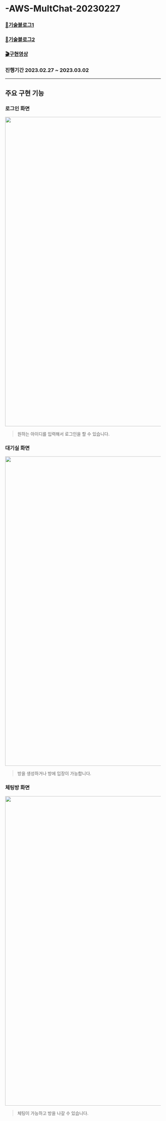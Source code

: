 # -AWS-MultChat-20230227

### [📖기술블로그1](https://donotthinkjustdo.tistory.com/entry/Stage17-%EC%82%B0%EB%8C%80%ED%8A%B9-%EC%9E%90%EB%B0%94-%EB%B0%B1%EC%97%94%EB%93%9C%EB%A9%80%ED%8B%B0-%EC%86%8C%EC%BC%93-%EB%A7%8C%EB%93%A4%EA%B8%B0-%ED%92%80%EC%9D%B41-Dto-%EC%84%9C%EB%B2%8420230213-0302)

### [📖기술블로그2](https://donotthinkjustdo.tistory.com/entry/Stage18-%EC%82%B0%EB%8C%80%ED%8A%B9-%EC%9E%90%EB%B0%94-%EB%B0%B1%EC%97%94%EB%93%9C%EB%A9%80%ED%8B%B0-%EC%86%8C%EC%BC%93-%EB%A7%8C%EB%93%A4%EA%B8%B0-%ED%92%80%EC%9D%B42-%ED%81%B4%EB%9D%BC%EC%9D%B4%EC%96%B8%ED%8A%B820230213-0302)

### [🎬구현영상](https://donotthinkjustdo.tistory.com/entry/Stage18-%EC%82%B0%EB%8C%80%ED%8A%B9-%EC%9E%90%EB%B0%94-%EB%B0%B1%EC%97%94%EB%93%9C%EB%A9%80%ED%8B%B0-%EC%86%8C%EC%BC%93-%EB%A7%8C%EB%93%A4%EA%B8%B0-%ED%92%80%EC%9D%B42-%ED%81%B4%EB%9D%BC%EC%9D%B4%EC%96%B8%ED%8A%B820230213-0302#stage17-1.-dto-%ED%92%80%EC%9D%B4-1)

### 진행기간 2023.02.27 ~ 2023.03.02

___

## 주요 구현 기능

### 로그인 화면
<img src="https://github.com/0476a/-AWS-MultChat-202302/assets/120405087/ef658162-dc5e-4fed-8793-82e5bc293296" style="width: 1000px;"/>

> 원하는 아이디를 입력해서 로그인을 할 수 있습니다.

### 대기실 화면
<img src="https://github.com/0476a/-AWS-MultChat-202302/assets/120405087/0baaae0d-bee7-4bac-8945-c16d4ef03b2f" style="width: 1000px;"/>

> 방을 생성하거나 방에 입장이 가능합니다.

### 체팅방 화면
<img src="https://github.com/0476a/-AWS-MultChat-202302/assets/120405087/2e723347-1eec-4ff2-a583-52a0ebd3234f" style="width: 1000px;"/>

> 체팅이 가능하고 방을 나갈 수 있습니다.

